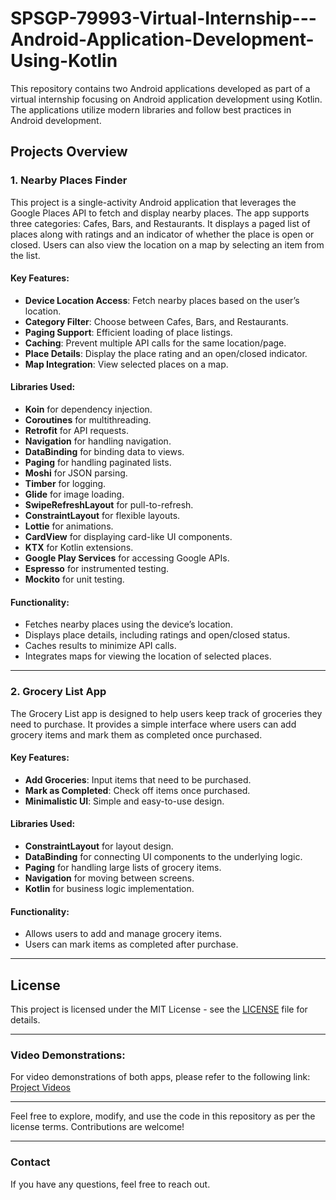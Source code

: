 # SPSGP-79993-Virtual-Internship---Android-Application-Development-Using-Kotlin

This repository contains two Android applications developed as part of a virtual internship focusing on Android application development using Kotlin. The applications utilize modern libraries and follow best practices in Android development.

## Projects Overview

### 1. **Nearby Places Finder**

This project is a single-activity Android application that leverages the Google Places API to fetch and display nearby places. The app supports three categories: Cafes, Bars, and Restaurants. It displays a paged list of places along with ratings and an indicator of whether the place is open or closed. Users can also view the location on a map by selecting an item from the list.

#### Key Features:
- **Device Location Access**: Fetch nearby places based on the user’s location.
- **Category Filter**: Choose between Cafes, Bars, and Restaurants.
- **Paging Support**: Efficient loading of place listings.
- **Caching**: Prevent multiple API calls for the same location/page.
- **Place Details**: Display the place rating and an open/closed indicator.
- **Map Integration**: View selected places on a map.

#### Libraries Used:
- **Koin** for dependency injection.
- **Coroutines** for multithreading.
- **Retrofit** for API requests.
- **Navigation** for handling navigation.
- **DataBinding** for binding data to views.
- **Paging** for handling paginated lists.
- **Moshi** for JSON parsing.
- **Timber** for logging.
- **Glide** for image loading.
- **SwipeRefreshLayout** for pull-to-refresh.
- **ConstraintLayout** for flexible layouts.
- **Lottie** for animations.
- **CardView** for displaying card-like UI components.
- **KTX** for Kotlin extensions.
- **Google Play Services** for accessing Google APIs.
- **Espresso** for instrumented testing.
- **Mockito** for unit testing.

#### Functionality:
- Fetches nearby places using the device’s location.
- Displays place details, including ratings and open/closed status.
- Caches results to minimize API calls.
- Integrates maps for viewing the location of selected places.

---

### 2. **Grocery List App**

The Grocery List app is designed to help users keep track of groceries they need to purchase. It provides a simple interface where users can add grocery items and mark them as completed once purchased.

#### Key Features:
- **Add Groceries**: Input items that need to be purchased.
- **Mark as Completed**: Check off items once purchased.
- **Minimalistic UI**: Simple and easy-to-use design.

#### Libraries Used:
- **ConstraintLayout** for layout design.
- **DataBinding** for connecting UI components to the underlying logic.
- **Paging** for handling large lists of grocery items.
- **Navigation** for moving between screens.
- **Kotlin** for business logic implementation.

#### Functionality:
- Allows users to add and manage grocery items.
- Users can mark items as completed after purchase.

---


## License
This project is licensed under the MIT License - see the [LICENSE](LICENSE) file for details.

---

### Video Demonstrations:
For video demonstrations of both apps, please refer to the following link:  
[Project Videos](https://drive.google.com/drive/folders/1_X8SLXs27EIHxMGAceDJTtuUSm8HISkN?usp=sharing)


---

Feel free to explore, modify, and use the code in this repository as per the license terms. Contributions are welcome!

---

### Contact
If you have any questions, feel free to reach out.
